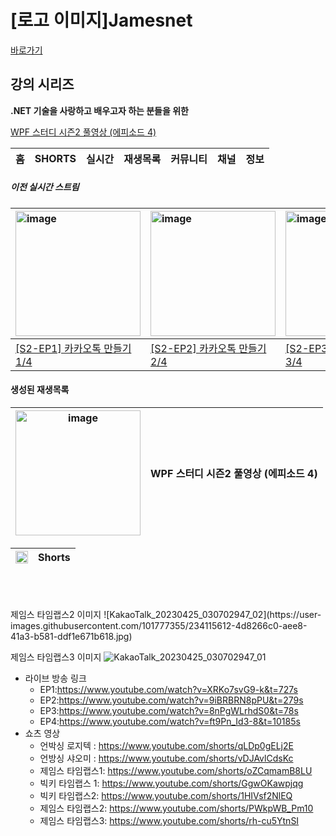 # [로고 이미지]Jamesnet

[바로가기](https://www.youtube.com/channel/@jamesnet214)

## 강의 시리즈
**.NET 기술을 사랑하고 배우고자 하는 분들을 위한** 

[WPF 스터디 시즌2 풀영상 (에피소드 4)](#)



| 홈 | SHORTS | 실시간 | 재생목록 | 커뮤니티 | 채널 | 정보 |
|:---:|:---:|:---:|:---:|:---:|:---:|:---:|

##### 이전 실시간 스트림

| <img width="200" alt="image" src="https://user-images.githubusercontent.com/101777355/234075828-373c0acc-49c7-42bd-b019-80f000624bbf.jpg"> | <img width="200" alt="image" src="https://user-images.githubusercontent.com/101777355/234076362-801fb209-ddbc-4104-bf0d-8182ca30407b.jpg"> |<img width="200" alt="image" src="https://user-images.githubusercontent.com/101777355/234076454-77a92798-bfed-4c8d-9ae6-6f9199511b09.jpg"> |<img width="200" alt="image" src="https://user-images.githubusercontent.com/101777355/234076516-0ac8d136-ef83-474b-9bf4-eec525915f03.jpg"> |
|:---|:---|:---|:---|
| [[S2-EP1] 카카오톡 만들기1/4](https://www.youtube.com/live/XRKo7svG9-k?feature=share) | [[S2-EP2] 카카오톡 만들기2/4](https://www.youtube.com/live/9iBRBRN8pPU?feature=share) | [[S2-EP3] 카카오톡 만들기3/4](https://www.youtube.com/live/8nPgWLrhdS0?feature=share) | [[S2-EP4] 카카오톡 만들기4/4](https://www.youtube.com/live/ft9Pn_Id3-8?feature=share) |


#### 생성된 재생목록
| <img width="200" alt="image" src="https://user-images.githubusercontent.com/101777355/234085507-301245a5-bddc-4ce3-a1ad-31beb4a44b74.jpg"> | WPF 스터디 시즌2 풀영상 (에피소드 4) |
|:---:|:---:|


| <img width="20" alt="image" src="https://user-images.githubusercontent.com/101777355/234078794-1e96d806-f5a0-4837-8280-19280e8b8432.png"> |Shorts|
|:---:|:---:|

<br/>


<br/>
<br/>
제임스 타임랩스2 이미지 
![KakaoTalk_20230425_030702947_02](https://user-images.githubusercontent.com/101777355/234115612-4d8266c0-aee8-41a3-b581-ddf1e671b618.jpg)


제임스 타임랩스3 이미지
![KakaoTalk_20230425_030702947_01](https://user-images.githubusercontent.com/101777355/234114451-433b05cf-3b42-4252-8af1-61eb8842ff92.jpg)


- 라이브 방송 링크 
  - EP1:https://www.youtube.com/watch?v=XRKo7svG9-k&t=727s
  - EP2:https://www.youtube.com/watch?v=9iBRBRN8pPU&t=279s
  - EP3:https://www.youtube.com/watch?v=8nPgWLrhdS0&t=78s
  - EP4:https://www.youtube.com/watch?v=ft9Pn_Id3-8&t=10185s
- 쇼츠 영상 
  - 언박싱 로지텍 : https://www.youtube.com/shorts/qLDp0gELj2E
  - 언방싱 샤오미 : https://www.youtube.com/shorts/vDJAvlCdsKc
  - 제임스 타임랩스1: https://www.youtube.com/shorts/oZCqmamB8LU
  - 빅키 타임랩스 1: https://www.youtube.com/shorts/GgwOKawpjqg
  - 빅키 타임랩스2: https://www.youtube.com/shorts/1HIVsf2NlEQ
  - 제임스 타임랩스2: https://www.youtube.com/shorts/PWkpWB_Pm10
  - 제임스 타임랩스3: https://www.youtube.com/shorts/rh-cu5YtnSI
  

